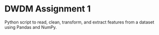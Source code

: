 # DWDM Assignment 1

Python script to read, clean, transform, and extract features from a dataset using Pandas and NumPy.
